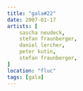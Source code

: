 ```yaml
---
title: "gala#22"
date: 2007-01-17
artists: [
    sascha neudeck,
    stefan fraunberger,
    daniel lercher,
    peter kutin,
    stefan fraunberger,
]
location: "fluc"
tags: [gala]
---
```

